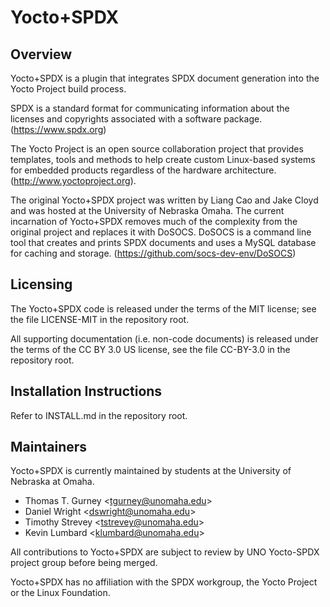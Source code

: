 Yocto+SPDX
==========

Overview
--------
Yocto+SPDX is a plugin that integrates SPDX document generation into the
Yocto Project build process.

SPDX is a standard format for communicating information about the licenses and
copyrights associated with a software package.  (https://www.spdx.org)

The Yocto Project is an open source collaboration project that provides
templates, tools and methods to help create custom Linux-based systems for
embedded products regardless of the hardware architecture.
(http://www.yoctoproject.org). 

The original Yocto+SPDX project was written by Liang Cao and Jake Cloyd and was
hosted at the University of Nebraska Omaha.  The current incarnation of
Yocto+SPDX removes much of the complexity from the original project and
replaces it with DoSOCS.  DoSOCS is a command line tool that creates and prints
SPDX documents and uses a MySQL database for caching and storage.
(https://github.com/socs-dev-env/DoSOCS)


Licensing
---------
The Yocto+SPDX code is released under the terms of the MIT license; see the
file LICENSE-MIT in the repository root.

All supporting documentation (i.e. non-code documents) is released under the
terms of the CC BY 3.0 US license, see the file CC-BY-3.0 in the repository
root.


Installation Instructions
-------------------------
Refer to INSTALL.md in the repository root.


Maintainers
-----------
Yocto+SPDX is currently maintained by students at the University of Nebraska at
Omaha.

* Thomas T. Gurney \<tgurney@unomaha.edu\>
* Daniel Wright \<dswright@unomaha.edu\>
* Timothy Strevey \<tstrevey@unomaha.edu\>
* Kevin Lumbard \<klumbard@unomaha.edu\>

All contributions to Yocto+SPDX are subject to review by UNO Yocto-SPDX
project group before being merged.

Yocto+SPDX has no affiliation with the SPDX workgroup, the Yocto Project or
the Linux Foundation.
